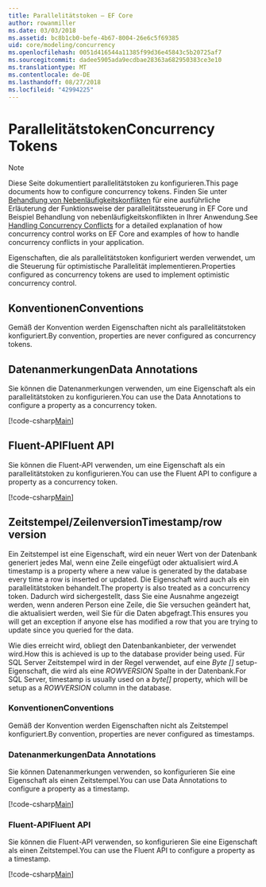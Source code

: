 ```yaml
---
title: Parallelitätstoken – EF Core
author: rowanmiller
ms.date: 03/03/2018
ms.assetid: bc8b1cb0-befe-4b67-8004-26e6c5f69385
uid: core/modeling/concurrency
ms.openlocfilehash: 0051d416544a11385f99d36e45843c5b20725af7
ms.sourcegitcommit: dadee5905ada9ecdbae28363a682950383ce3e10
ms.translationtype: MT
ms.contentlocale: de-DE
ms.lasthandoff: 08/27/2018
ms.locfileid: "42994225"
---
```

# <a name="concurrency-tokens"></a><span data-ttu-id="45972-102">Parallelitätstoken</span><span class="sxs-lookup"><span data-stu-id="45972-102">Concurrency Tokens</span></span>

> [!NOTE]
> <span data-ttu-id="45972-103">Diese Seite dokumentiert parallelitätstoken zu konfigurieren.</span><span class="sxs-lookup"><span data-stu-id="45972-103">This page documents how to configure concurrency tokens.</span></span> <span data-ttu-id="45972-104">Finden Sie unter [Behandlung von Nebenläufigkeitskonflikten](../saving/concurrency.md) für eine ausführliche Erläuterung der Funktionsweise der parallelitätssteuerung in EF Core und Beispiel Behandlung von nebenläufigkeitskonflikten in Ihrer Anwendung.</span><span class="sxs-lookup"><span data-stu-id="45972-104">See [Handling Concurrency Conflicts](../saving/concurrency.md) for a detailed explanation of how concurrency control works on EF Core and examples of how to handle concurrency conflicts in your application.</span></span>

<span data-ttu-id="45972-105">Eigenschaften, die als parallelitätstoken konfiguriert werden verwendet, um die Steuerung für optimistische Parallelität implementieren.</span><span class="sxs-lookup"><span data-stu-id="45972-105">Properties configured as concurrency tokens are used to implement optimistic concurrency control.</span></span>

## <a name="conventions"></a><span data-ttu-id="45972-106">Konventionen</span><span class="sxs-lookup"><span data-stu-id="45972-106">Conventions</span></span>

<span data-ttu-id="45972-107">Gemäß der Konvention werden Eigenschaften nicht als parallelitätstoken konfiguriert.</span><span class="sxs-lookup"><span data-stu-id="45972-107">By convention, properties are never configured as concurrency tokens.</span></span>

## <a name="data-annotations"></a><span data-ttu-id="45972-108">Datenanmerkungen</span><span class="sxs-lookup"><span data-stu-id="45972-108">Data Annotations</span></span>

<span data-ttu-id="45972-109">Sie können die Datenanmerkungen verwenden, um eine Eigenschaft als ein parallelitätstoken zu konfigurieren.</span><span class="sxs-lookup"><span data-stu-id="45972-109">You can use the Data Annotations to configure a property as a concurrency token.</span></span>

[!code-csharp[Main](../../../samples/core/Modeling/DataAnnotations/Samples/Concurrency.cs#ConfigureConcurrencyAnnotations)]

## <a name="fluent-api"></a><span data-ttu-id="45972-110">Fluent-API</span><span class="sxs-lookup"><span data-stu-id="45972-110">Fluent API</span></span>

<span data-ttu-id="45972-111">Sie können die Fluent-API verwenden, um eine Eigenschaft als ein parallelitätstoken zu konfigurieren.</span><span class="sxs-lookup"><span data-stu-id="45972-111">You can use the Fluent API to configure a property as a concurrency token.</span></span>

[!code-csharp[Main](../../../samples/core/Modeling/FluentAPI/Samples/Concurrency.cs#ConfigureConcurrencyFluent)]

## <a name="timestamprow-version"></a><span data-ttu-id="45972-112">Zeitstempel/Zeilenversion</span><span class="sxs-lookup"><span data-stu-id="45972-112">Timestamp/row version</span></span>

<span data-ttu-id="45972-113">Ein Zeitstempel ist eine Eigenschaft, wird ein neuer Wert von der Datenbank generiert jedes Mal, wenn eine Zeile eingefügt oder aktualisiert wird.</span><span class="sxs-lookup"><span data-stu-id="45972-113">A timestamp is a property where a new value is generated by the database every time a row is inserted or updated.</span></span> <span data-ttu-id="45972-114">Die Eigenschaft wird auch als ein parallelitätstoken behandelt.</span><span class="sxs-lookup"><span data-stu-id="45972-114">The property is also treated as a concurrency token.</span></span> <span data-ttu-id="45972-115">Dadurch wird sichergestellt, dass Sie eine Ausnahme angezeigt werden, wenn anderen Person eine Zeile, die Sie versuchen geändert hat, die aktualisiert werden, weil Sie für die Daten abgefragt.</span><span class="sxs-lookup"><span data-stu-id="45972-115">This ensures you will get an exception if anyone else has modified a row that you are trying to update since you queried for the data.</span></span>

<span data-ttu-id="45972-116">Wie dies erreicht wird, obliegt den Datenbankanbieter, der verwendet wird.</span><span class="sxs-lookup"><span data-stu-id="45972-116">How this is achieved is up to the database provider being used.</span></span> <span data-ttu-id="45972-117">Für SQL Server Zeitstempel wird in der Regel verwendet, auf eine *Byte []* setup-Eigenschaft, die wird als eine *ROWVERSION* Spalte in der Datenbank.</span><span class="sxs-lookup"><span data-stu-id="45972-117">For SQL Server, timestamp is usually used on a *byte[]* property, which will be setup as a *ROWVERSION* column in the database.</span></span>

### <a name="conventions"></a><span data-ttu-id="45972-118">Konventionen</span><span class="sxs-lookup"><span data-stu-id="45972-118">Conventions</span></span>

<span data-ttu-id="45972-119">Gemäß der Konvention werden Eigenschaften nicht als Zeitstempel konfiguriert.</span><span class="sxs-lookup"><span data-stu-id="45972-119">By convention, properties are never configured as timestamps.</span></span>

### <a name="data-annotations"></a><span data-ttu-id="45972-120">Datenanmerkungen</span><span class="sxs-lookup"><span data-stu-id="45972-120">Data Annotations</span></span>

<span data-ttu-id="45972-121">Sie können Datenanmerkungen verwenden, so konfigurieren Sie eine Eigenschaft als einen Zeitstempel.</span><span class="sxs-lookup"><span data-stu-id="45972-121">You can use Data Annotations to configure a property as a timestamp.</span></span>

[!code-csharp[Main](../../../samples/core/Modeling/DataAnnotations/Samples/Timestamp.cs#ConfigureTimestampAnnotations)]

### <a name="fluent-api"></a><span data-ttu-id="45972-122">Fluent-API</span><span class="sxs-lookup"><span data-stu-id="45972-122">Fluent API</span></span>

<span data-ttu-id="45972-123">Sie können die Fluent-API verwenden, so konfigurieren Sie eine Eigenschaft als einen Zeitstempel.</span><span class="sxs-lookup"><span data-stu-id="45972-123">You can use the Fluent API to configure a property as a timestamp.</span></span>

[!code-csharp[Main](../../../samples/core/Modeling/FluentAPI/Samples/Timestamp.cs#ConfigureTimestampFluent)]
